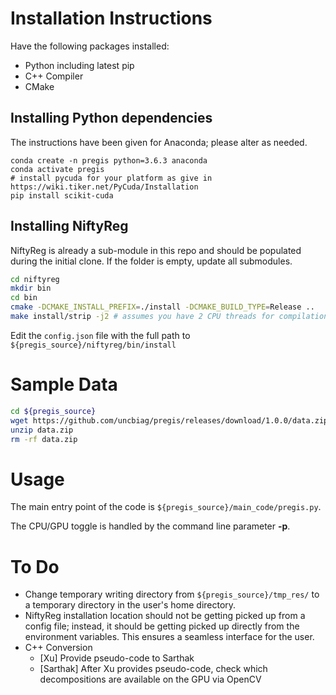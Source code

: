 # Installation Instructions

Have the following packages installed:

* Python including latest pip
* C++ Compiler
* CMake

## Installing Python dependencies

The instructions have been given for Anaconda; please alter as needed.

```
conda create -n pregis python=3.6.3 anaconda
conda activate pregis
# install pycuda for your platform as give in https://wiki.tiker.net/PyCuda/Installation
pip install scikit-cuda
```

## Installing NiftyReg

NiftyReg is already a sub-module in this repo and should be populated during the initial clone. If the folder is empty, update all submodules.

```bash
cd niftyreg
mkdir bin
cd bin
cmake -DCMAKE_INSTALL_PREFIX=./install -DCMAKE_BUILD_TYPE=Release ..
make install/strip -j2 # assumes you have 2 CPU threads for compilation
```

Edit the `config.json` file with the full path to `${pregis_source}/niftyreg/bin/install`

# Sample Data

```bash
cd ${pregis_source}
wget https://github.com/uncbiag/pregis/releases/download/1.0.0/data.zip 
unzip data.zip
rm -rf data.zip
```

# Usage

The main entry point of the code is `${pregis_source}/main_code/pregis.py`.

The CPU/GPU toggle is handled by the command line parameter **-p**.

# To Do

* Change temporary writing directory from `${pregis_source}/tmp_res/` to a temporary directory in the user's home directory.
* NiftyReg installation location should not be getting picked up from a config file; instead, it should be getting picked up directly from the environment variables. This ensures a seamless interface for the user.
* C++ Conversion
  * [Xu] Provide pseudo-code to Sarthak
  * [Sarthak] After Xu provides pseudo-code, check which decompositions are available on the GPU via OpenCV